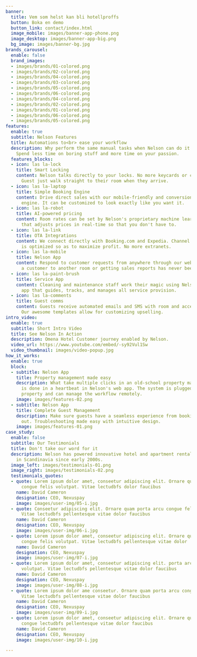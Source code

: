 ```yaml
---
banner:
  title: Vem som helst kan bli hotellproffs
  button: Boka en demo
  button_link: contact/index.html
  image_mobile: images/banner-app-phone.png
  image_desktop: images/banner-app-big.png
  bg_image: images/banner-bg.jpg
brands_carousel:
  enable: false
  brand_images:
  - images/brands/01-colored.png
  - images/brands/02-colored.png
  - images/brands/04-colored.png
  - images/brands/03-colored.png
  - images/brands/05-colored.png
  - images/brands/06-colored.png
  - images/brands/04-colored.png
  - images/brands/02-colored.png
  - images/brands/01-colored.png
  - images/brands/06-colored.png
  - images/brands/05-colored.png
features:
  enable: true
  subtitle: Nelson Features
  title: Automations to<br> ease your workflow
  description: Why perform the same manual tasks when Nelson can do it for you? <br>
    Spend less time on boring stuff and more time on your passion.
  features_blocks:
  - icon: las la-lock
    title: Smart Locking
    content: Nelson talks directly to your locks. No more keycards or check-in kiosks.
      Guest just walk straight to their room when they arrive.
  - icon: las la-laptop
    title: Simple Booking Engine
    content: Drive direct sales with our mobile-friendly and conversion-obsessed booking
      engine. It can be customized to look exactly like you want it.
  - icon: las la-robot
    title: AI-powered pricing
    content: Room rates can be set by Nelson's proprietary machine learning algorithm
      that adjusts prices in real-time so that you don't have to.
  - icon: las la-link
    title: OTA Integrations
    content: We connect directly with Booking.com and Expedia. Channel distribution
      is optimized so as to maximize profit. No more extranets.
  - icon: las la-mobile
    title: Nelson App
    content: Respond to customer requests from anywhere through our web app. Moving
      a customer to another room or getting sales reports has never been easier.
  - icon: las la-paint-brush
    title: Service App
    content: Cleaning and maintenance staff work their magic using Nelson's own mobile
      app that guides, tracks, and manages all service provision.
  - icon: las la-comments
    title: Guest comms
    content: Guests receive automated emails and SMS with room and access information.
      Our awesome templates allow for customizing upselling.
intro_video:
  enable: true
  subtitle: Short Intro Video
  title: See Nelson In Action
  description: Omena Hotel Customer journey enabled by Nelson.
  video_url: https://www.youtube.com/embed/-sy92Vul1Sw
  video_thumbnail: images/video-popup.jpg
how_it_works:
  enable: true
  block:
  - subtitle: Nelson App
    title: Property management made easy
    description: What take multiple clicks in an old-school property management system
      is done in a heartbeat in Nelson's web app. The system is plugged into the physical
      property and can manage the workflow remotely.
    image: images/features-02.png
  - subtitle: Nelson App
    title: Complete Guest Management
    description: Make sure guests have a seamless experience from booking to checking
      out. Troubleshooting made easy with intuitive design.
    image: images/features-01.png
case_study:
  enable: false
  subtitle: Our Testimonials
  title: Don't take our word for it
  description: Nelson has powered innovative hotel and apartment rental businesses
    in Scandinavia since early 2000s.
  image_left: images/testimonials-01.png
  image_right: images/testimonials-02.png
  testimonials_quotes:
  - quote: Lorem ipsum dolor amet, conseetur adipiscing elit. Ornare quam porta arcu
      congue felis volutpat. Vitae lectudbfs dolor faucibus
    name: David Cameron
    designation: CEO, Nexuspay
    image: images/user-img/05-i.jpg
  - quote: Conseetur adipiscing elit. Ornare quam porta arcu congue felis volutpat.
      Vitae lectudbfs pellentesque vitae dolor faucibus
    name: David Cameron
    designation: CEO, Nexuspay
    image: images/user-img/06-i.jpg
  - quote: Lorem ipsum dolor amet, conseetur adipiscing elit. Ornare quam porta arcu
      congue felis volutpat. Vitae lectudbfs pellentesque vitae dolor
    name: David Cameron
    designation: CEO, Nexuspay
    image: images/user-img/07-i.jpg
  - quote: Lorem ipsum dolor amet, conseetur adipiscing elit. porta arcu congue felis
      volutpat. Vitae lectudbfs pellentesque vitae dolor faucibus
    name: David Cameron
    designation: CEO, Nexuspay
    image: images/user-img/08-i.jpg
  - quote: Lorem ipsum dolor ame conseetur. Ornare quam porta arcu congue felis volutpat.
      Vitae lectudbfs pellentesque vitae dolor faucibus
    name: David Cameron
    designation: CEO, Nexuspay
    image: images/user-img/09-i.jpg
  - quote: Lorem ipsum dolor amet, conseetur adipiscing elit. Ornare quam porta arcu
      congue lectudbfs pellentesque vitae dolor faucibus
    name: David Cameron
    designation: CEO, Nexuspay
    image: images/user-img/10-i.jpg

---
```

